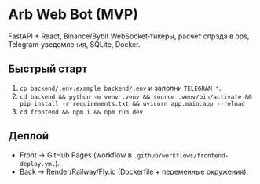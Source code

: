 # Arb Web Bot (MVP)
FastAPI + React, Binance/Bybit WebSocket‑тикеры, расчёт спрэда в bps,
Telegram‑уведомления, SQLite, Docker.
## Быстрый старт
1) `cp backend/.env.example backend/.env` и заполни `TELEGRAM_*`.
2) `cd backend && python -m venv .venv && source .venv/bin/activate && pip
install -r requirements.txt && uvicorn app.main:app --reload`
3) `cd frontend && npm i && npm run dev`
## Деплой
- Front → GitHub Pages (workflow в `.github/workflows/frontend-deploy.yml`).
- Back → Render/Railway/Fly.io (Dockerfile + переменные окружения).

